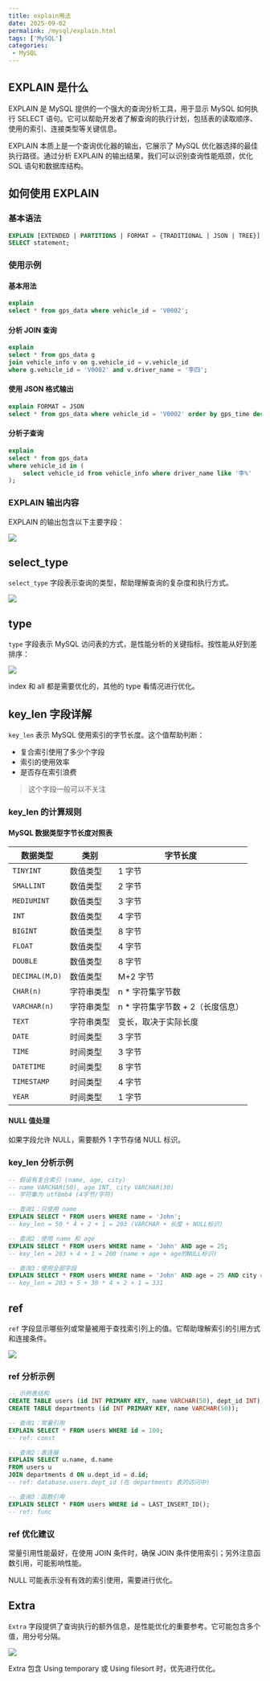 ```yaml
---
title: explain用法
date: 2025-09-02
permalink: /mysql/explain.html
tags: ['MySQL']
categories:
 - MySQL
--- 
```


## EXPLAIN 是什么

EXPLAIN 是 MySQL 提供的一个强大的查询分析工具，用于显示 MySQL 如何执行 SELECT 语句。它可以帮助开发者了解查询的执行计划，包括表的读取顺序、使用的索引、连接类型等关键信息。

EXPLAIN 本质上是一个查询优化器的输出，它展示了 MySQL 优化器选择的最佳执行路径。通过分析 EXPLAIN 的输出结果，我们可以识别查询性能瓶颈，优化 SQL 语句和数据库结构。

## 如何使用 EXPLAIN

### 基本语法

```sql
EXPLAIN [EXTENDED | PARTITIONS | FORMAT = {TRADITIONAL | JSON | TREE}] 
SELECT statement;
```

### 使用示例

#### 基本用法
```sql
explain
select * from gps_data where vehicle_id = 'V0002';
```

#### 分析 JOIN 查询
```sql
explain
select * from gps_data g
join vehicle_info v on g.vehicle_id = v.vehicle_id
where g.vehicle_id = 'V0002' and v.driver_name = '李四';
```

#### 使用 JSON 格式输出
```sql
explain FORMAT = JSON
select * from gps_data where vehicle_id = 'V0002' order by gps_time desc;
```

#### 分析子查询
```sql
explain
select * from gps_data
where vehicle_id in (
    select vehicle_id from vehicle_info where driver_name like '李%'
);
```

### EXPLAIN 输出内容

EXPLAIN 的输出包含以下主要字段：

![](https://i.imgur.com/BefmAHe.png)

## select_type

`select_type` 字段表示查询的类型，帮助理解查询的复杂度和执行方式。

![](https://i.imgur.com/B84L76H.png)

## type

`type` 字段表示 MySQL 访问表的方式，是性能分析的关键指标。按性能从好到差排序：

![](https://i.imgur.com/vzIfk1o.png)

index 和 all 都是需要优化的，其他的 type 看情况进行优化。

## key_len 字段详解

`key_len` 表示 MySQL 使用索引的字节长度。这个值帮助判断：

- 复合索引使用了多少个字段
- 索引的使用效率
- 是否存在索引浪费

> 这个字段一般可以不关注

### key_len 的计算规则

#### MySQL 数据类型字节长度对照表

| 数据类型 | 类别 | 字节长度 |
|---------|------|----------|
| `TINYINT` | 数值类型 | 1 字节 |
| `SMALLINT` | 数值类型 | 2 字节 |
| `MEDIUMINT` | 数值类型 | 3 字节 |
| `INT` | 数值类型 | 4 字节 |
| `BIGINT` | 数值类型 | 8 字节 |
| `FLOAT` | 数值类型 | 4 字节 |
| `DOUBLE` | 数值类型 | 8 字节 |
| `DECIMAL(M,D)` | 数值类型 | M+2 字节 |
| `CHAR(n)` | 字符串类型 | n * 字符集字节数 |
| `VARCHAR(n)` | 字符串类型 | n * 字符集字节数 + 2（长度信息） |
| `TEXT` | 字符串类型 | 变长，取决于实际长度 |
| `DATE` | 时间类型 | 3 字节 |
| `TIME` | 时间类型 | 3 字节 |
| `DATETIME` | 时间类型 | 8 字节 |
| `TIMESTAMP` | 时间类型 | 4 字节 |
| `YEAR` | 时间类型 | 1 字节 |

#### NULL 值处理
如果字段允许 NULL，需要额外 1 字节存储 NULL 标识。

### key_len 分析示例

```sql
-- 假设有复合索引 (name, age, city)
-- name VARCHAR(50), age INT, city VARCHAR(30)
-- 字符集为 utf8mb4 (4字节/字符)

-- 查询1：只使用 name
EXPLAIN SELECT * FROM users WHERE name = 'John';
-- key_len = 50 * 4 + 2 + 1 = 203 (VARCHAR + 长度 + NULL标识)

-- 查询2：使用 name 和 age
EXPLAIN SELECT * FROM users WHERE name = 'John' AND age = 25;
-- key_len = 203 + 4 + 1 = 208 (name + age + age的NULL标识)

-- 查询3：使用全部字段
EXPLAIN SELECT * FROM users WHERE name = 'John' AND age = 25 AND city = 'Beijing';
-- key_len = 203 + 5 + 30 * 4 + 2 + 1 = 331
```

## ref

`ref` 字段显示哪些列或常量被用于查找索引列上的值。它帮助理解索引的引用方式和连接条件。

![](https://i.imgur.com/N6nlQtI.png)


### ref 分析示例

```sql
-- 示例表结构
CREATE TABLE users (id INT PRIMARY KEY, name VARCHAR(50), dept_id INT);
CREATE TABLE departments (id INT PRIMARY KEY, name VARCHAR(50));

-- 查询1：常量引用
EXPLAIN SELECT * FROM users WHERE id = 100;
-- ref: const

-- 查询2：表连接
EXPLAIN SELECT u.name, d.name 
FROM users u 
JOIN departments d ON u.dept_id = d.id;
-- ref: database.users.dept_id (在 departments 表的访问中)

-- 查询3：函数引用
EXPLAIN SELECT * FROM users WHERE id = LAST_INSERT_ID();
-- ref: func
```

### ref 优化建议

常量引用性能最好，在使用 JOIN 条件时，确保 JOIN 条件使用索引；另外注意函数引用，可能影响性能。

NULL 可能表示没有有效的索引使用，需要进行优化。

## Extra

`Extra` 字段提供了查询执行的额外信息，是性能优化的重要参考。它可能包含多个值，用分号分隔。

![](https://i.imgur.com/MBIddmD.png)

Extra 包含 Using temporary 或 Using filesort 时，优先进行优化。


